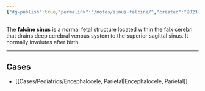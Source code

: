 ```yaml
---
{"dg-publish":true,"permalink":"/notes/sinus-falcine/","created":"2023-05-25T16:08:47.000-07:00","updated":"2023-09-10T21:28:07.894-07:00"}
---
```



The **falcine sinus** is a normal fetal structure located within the falx cerebri that drains deep cerebral venous system to the superior sagittal sinus. It normally involutes after birth.

---

## Cases

- [[Cases/Pediatrics/Encephalocele, Parietal\|Encephalocele, Parietal]]